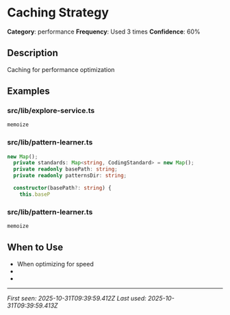 # Caching Strategy

**Category**: performance
**Frequency**: Used 3 times
**Confidence**: 60%

## Description
Caching for performance optimization

## Examples

### src/lib/explore-service.ts
```typescript
memoize
```


### src/lib/pattern-learner.ts
```typescript
new Map();
  private standards: Map<string, CodingStandard> = new Map();
  private readonly basePath: string;
  private readonly patternsDir: string;

  constructor(basePath?: string) {
    this.baseP
```


### src/lib/pattern-learner.ts
```typescript
memoize
```


## When to Use
- When optimizing for speed
- 
- 

---
*First seen: 2025-10-31T09:39:59.412Z*
*Last used: 2025-10-31T09:39:59.413Z*
